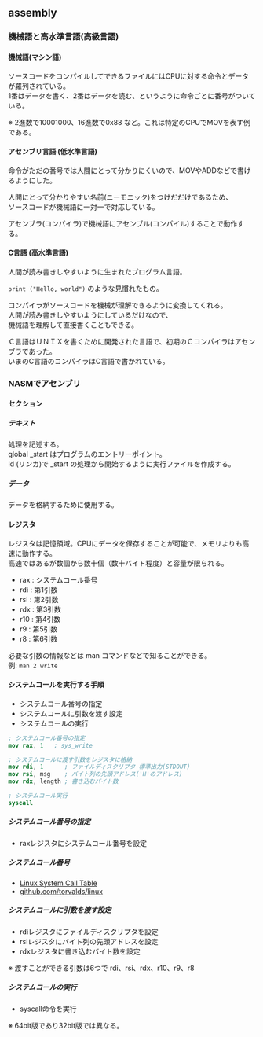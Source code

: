 ## assembly

### 機械語と高水準言語(高級言語)
#### 機械語(マシン語)
ソースコードをコンパイルしてできるファイルにはCPUに対する命令とデータが羅列されている。  
1番はデータを書く、2番はデータを読む、というように命令ごとに番号がついている。

※ 2進数で10001000、16進数で0x88 など。これは特定のCPUでMOVを表す例である。

#### アセンブリ言語 (低水準言語)
命令がただの番号では人間にとって分かりにくいので、MOVやADDなどで書けるようにした。

人間にとって分かりやすい名前(ニーモニック)をつけだだけであるため、  
ソースコードが機械語に一対一で対応している。

アセンブラ(コンパイラ)で機械語にアセンブル(コンパイル)することで動作する。  

#### C言語 (高水準言語)
人間が読み書きしやすいように生まれたプログラム言語。

`print ("Hello, world")` のような見慣れたもの。

コンパイラがソースコードを機械が理解できるように変換してくれる。  
人間が読み書きしやすいようにしているだけなので、  
機械語を理解して直接書くこともできる。  

Ｃ言語はＵＮＩＸを書くために開発された言語で、初期のＣコンパイラはアセンブラであった。  
いまのC言語のコンパイラはC言語で書かれている。  

### NASMでアセンブリ
#### セクション
##### テキスト
処理を記述する。  
global _start はプログラムのエントリーポイント。  
ld (リンカ)で _start の処理から開始するように実行ファイルを作成する。

##### データ
データを格納するために使用する。

#### レジスタ
レジスタは記憶領域。CPUにデータを保存することが可能で、メモリよりも高速に動作する。  
高速ではあるが数個から数十個（数十バイト程度）と容量が限られる。

- rax : システムコール番号
- rdi : 第1引数
- rsi : 第2引数
- rdx : 第3引数
- r10 : 第4引数
- r9  : 第5引数
- r8  : 第6引数

必要な引数の情報などは man コマンドなどで知ることができる。  
例: `man 2 write`

#### システムコールを実行する手順
- システムコール番号の指定
- システムコールに引数を渡す設定
- システムコールの実行

``` nasm
; システムコール番号の指定
mov rax, 1   ; sys_write

; システムコールに渡す引数をレジスタに格納
mov rdi, 1      ; ファイルディスクリプタ 標準出力(STDOUT)
mov rsi, msg    ; バイト列の先頭アドレス('H'のアドレス)
mov rdx, length ; 書き込むバイト数

; システムコール実行
syscall

```
##### システムコール番号の指定
- raxレジスタにシステムコール番号を設定

##### システムコール番号
- [Linux System Call Table](http://blog.rchapman.org/posts/Linux_System_Call_Table_for_x86_64/)
- [github.com/torvalds/linux](https://github.com/torvalds/linux/blob/cd6c84d8f0cdc911df435bb075ba22ce3c605b07/arch/x86/entry/syscalls/syscall_64.tbl#L9-L357) 

##### システムコールに引数を渡す設定
- rdiレジスタにファイルディスクリプタを設定
- rsiレジスタにバイト列の先頭アドレスを設定
- rdxレジスタに書き込むバイト数を設定

※ 渡すことができる引数は6つで rdi、rsi、rdx、r10、r9、r8

##### システムコールの実行
- syscall命令を実行

※ 64bit版であり32bit版では異なる。

